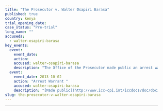 ```yaml
---
title: "The Prosecutor v. Walter Osapiri Barasa"
published: true
country: kenya
trial_opening_date:
case_status: "Pre-trial"
long_name: ""
accuseds:
  - walter-osapiri-barasa
key_events:
  event:
    event_date:
    action:
    accused: walter-osapiri-barasa
    description: "The Office of the Prosecutor made public an arrest warrant for Barasa on October 2, 2013. Accused remains [at-large](http://allafrica.com/stories/201501110255.html)."
  event:
    event_date: 2013-10-02
    action: "Arrest Warrant "
    accused: walter-osapiri-barasa
    description: "[Made public](http://www.icc-cpi.int/iccdocs/doc/doc1650592.pdf)"
slug: the-prosecutor-v-walter-osapiri-barasa
---
```

---
